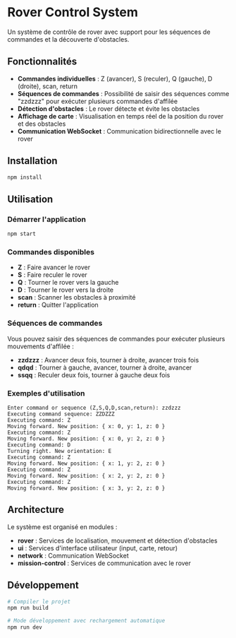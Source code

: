 # Rover Control System

Un système de contrôle de rover avec support pour les séquences de commandes et la découverte d'obstacles.

## Fonctionnalités

- **Commandes individuelles** : Z (avancer), S (reculer), Q (gauche), D (droite), scan, return
- **Séquences de commandes** : Possibilité de saisir des séquences comme "zzdzzz" pour exécuter plusieurs commandes d'affilée
- **Détection d'obstacles** : Le rover détecte et évite les obstacles
- **Affichage de carte** : Visualisation en temps réel de la position du rover et des obstacles
- **Communication WebSocket** : Communication bidirectionnelle avec le rover

## Installation

```bash
npm install
```

## Utilisation

### Démarrer l'application

```bash
npm start
```

### Commandes disponibles

- **Z** : Faire avancer le rover
- **S** : Faire reculer le rover  
- **Q** : Tourner le rover vers la gauche
- **D** : Tourner le rover vers la droite
- **scan** : Scanner les obstacles à proximité
- **return** : Quitter l'application

### Séquences de commandes

Vous pouvez saisir des séquences de commandes pour exécuter plusieurs mouvements d'affilée :

- **zzdzzz** : Avancer deux fois, tourner à droite, avancer trois fois
- **qdqd** : Tourner à gauche, avancer, tourner à droite, avancer
- **ssqq** : Reculer deux fois, tourner à gauche deux fois

### Exemples d'utilisation

```
Enter command or sequence (Z,S,Q,D,scan,return): zzdzzz
Executing command sequence: ZZDZZZ
Executing command: Z
Moving forward. New position: { x: 0, y: 1, z: 0 }
Executing command: Z
Moving forward. New position: { x: 0, y: 2, z: 0 }
Executing command: D
Turning right. New orientation: E
Executing command: Z
Moving forward. New position: { x: 1, y: 2, z: 0 }
Executing command: Z
Moving forward. New position: { x: 2, y: 2, z: 0 }
Executing command: Z
Moving forward. New position: { x: 3, y: 2, z: 0 }
```

## Architecture

Le système est organisé en modules :

- **rover** : Services de localisation, mouvement et détection d'obstacles
- **ui** : Services d'interface utilisateur (input, carte, retour)
- **network** : Communication WebSocket
- **mission-control** : Services de communication avec le rover

## Développement

```bash
# Compiler le projet
npm run build

# Mode développement avec rechargement automatique
npm run dev
```
